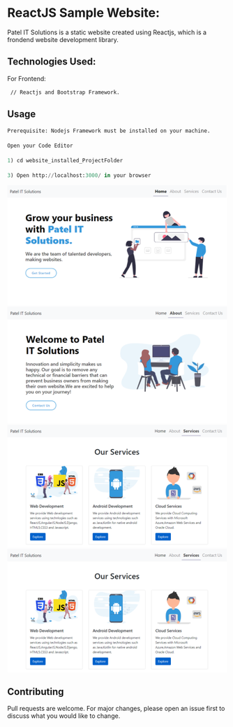# ReactJS Sample Website: 

Patel IT Solutions is a static website created using Reactjs, which is a frondend website development library.     

## Technologies Used:

For Frontend: 

```bash
 // Reactjs and Bootstrap Framework.
```

## Usage

```python
Prerequisite: Nodejs Framework must be installed on your machine. 

Open your Code Editor

1) cd website_installed_ProjectFolder 

3) Open http://localhost:3000/ in your browser 

```

![alt text](https://github.com/ParthLPatel/ReactjsWebsite01/blob/main/img1.png?raw=true)
![alt text](https://github.com/ParthLPatel/ReactjsWebsite01/blob/main/img2.png?raw=true)
![alt text](https://github.com/ParthLPatel/ReactjsWebsite01/blob/main/img3.png?raw=true)
![alt text](https://github.com/ParthLPatel/ReactjsWebsite01/blob/main/img3.png?raw=true)




## Contributing
Pull requests are welcome. For major changes, please open an issue first to discuss what you would like to change.
